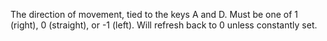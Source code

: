 The direction of movement, tied to the keys A and D. Must be one of 1
(right), 0 (straight), or -1 (left). Will refresh back to 0 unless
constantly set.